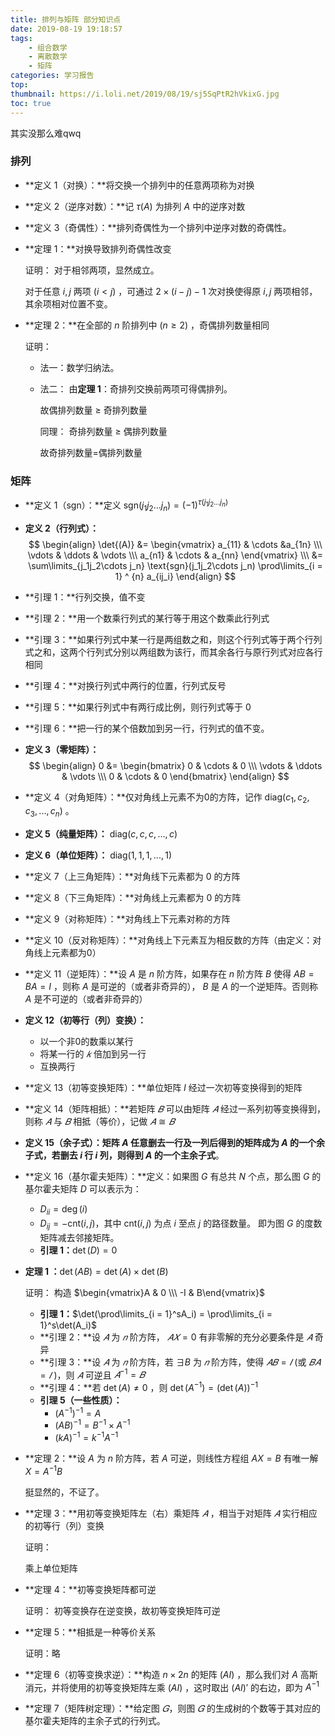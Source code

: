 ```yaml
---
title: 排列与矩阵 部分知识点
date: 2019-08-19 19:18:57
tags:
	- 组合数学
	- 离散数学
	- 矩阵
categories: 学习报告
top:
thumbnail: https://i.loli.net/2019/08/19/sj5SqPtR2hVkixG.jpg
toc: true
---
```


其实没那么难qwq

<!--more-->

### 排列

- **定义 1（对换）：**将交换一个排列中的任意两项称为对换

- **定义 2（逆序对数）：**记 $\tau(A)$ 为排列 $A$ 中的逆序对数

- **定义 3（奇偶性）：**排列奇偶性为一个排列中逆序对数的奇偶性。

- **定理 1：**对换导致排列奇偶性改变

    证明：
    对于相邻两项，显然成立。

    对于任意 $i, j$ 两项 $(i < j)$ ，可通过 $2 \times (i - j) - 1$ 次对换使得原 $i, j$ 两项相邻，其余项相对位置不变。

- **定理 2：**在全部的 $n$ 阶排列中 $(n \ge 2)$ ，奇偶排列数量相同

    证明：

    - 法一：数学归纳法。

    - 法二：
        由**定理 1**：奇排列交换前两项可得偶排列。

        故偶排列数量 $\ge$ 奇排列数量

        同理： 奇排列数量 $\ge$ 偶排列数量

        故奇排列数量=偶排列数量

### 矩阵

- **定义 1（sgn）：**定义 $\text{sgn}(j_1j_2...j_n) = (-1) ^ {\tau(j_1j_2...j_n)}$ 

- **定义 2（行列式）：**
    $$
    \begin{align}
    \det{(A)} &= 
    \begin{vmatrix}
    a_{11} & \cdots &a_{1n} \\\ 
    \vdots & \ddots & \vdots \\\ 
    a_{n1} & \cdots & a_{nn}
    \end{vmatrix} 
    \\\ &= \sum\limits_{j_1j_2\cdots j_n} \text{sgn}(j_1j_2\cdots j_n) \prod\limits_{i = 1} ^ {n} a_{ij_i}
    \end{align}
    $$

- **引理 1：**行列交换，值不变

- **引理 2：**用一个数乘行列式的某行等于用这个数乘此行列式

- **引理 3：**如果行列式中某一行是两组数之和，则这个行列式等于两个行列式之和，这两个行列式分别以两组数为该行，而其余各行与原行列式对应各行相同

- **引理 4：**对换行列式中两行的位置，行列式反号

- **引理 5：**如果行列式中有两行成比例，则行列式等于 0 

- **引理 6：**把一行的某个倍数加到另一行，行列式的值不变。

- **定义 3（零矩阵）：** 
    $$
    \begin{align}
    0 &= 
    \begin{bmatrix} 0 & \cdots & 0 \\\ \vdots & \ddots & \vdots \\\ 0 & \cdots & 0 \end{bmatrix}
    \end{align}
    $$
    
- **定义 4（对角矩阵）：**仅对角线上元素不为0的方阵，记作 $\text{diag}(c_1,c_2,c_3,...,c_n)$ 。

- **定义 5（纯量矩阵）：** $\text{diag}(c, c, c, ... , c)$ 

- **定义 6（单位矩阵）：** $\text{diag}(1, 1, 1, ... , 1)$

- **定义 7（上三角矩阵）：**对角线下元素都为 0 的方阵

- **定义 8（下三角矩阵）：**对角线上元素都为 0 的方阵

- **定义 9（对称矩阵）：**对角线上下元素对称的方阵

- **定义 10（反对称矩阵）：**对角线上下元素互为相反数的方阵（由定义：对角线上元素都为0）

- **定义 11（逆矩阵）：**设 $A$ 是 $n$ 阶方阵，如果存在 $n$ 阶方阵 $B$ 使得 $AB = BA = I$ ，则称 $A$ 是可逆的（或者非奇异的）， $B$ 是 $A$ 的一个逆矩阵。否则称 $A$ 是不可逆的（或者非奇异的）

- **定义 12（初等行（列）变换）：**

    - 以一个非0的数乘以某行
    - 将某一行的 $𝑘$ 倍加到另一行
    - 互换两行

- **定义 13（初等变换矩阵）：**单位矩阵 $I$ 经过一次初等变换得到的矩阵

- **定义 14（矩阵相抵）：**若矩阵 $𝐵$ 可以由矩阵 $𝐴$ 经过一系列初等变换得到，则称 $𝐴$ 与 $𝐵$ 相抵（等价），记做 $𝐴≅𝐵$

- **定义 15（余子式）：**矩阵 $A$ 任意删去一行及一列后得到的矩阵成为 $A$ 的一个余子式，若删去 $i$ 行 $i$ 列，则得到 $A$ 的一个**主余子式**。

- **定义 16（基尔霍夫矩阵）：**定义：如果图 $G$ 有总共 $N$ 个点，那么图 $G$ 的基尔霍夫矩阵 $D$ 可以表示为：

    - $D_{ii} = \deg(i)$
    - $D_{ij} = -\text{cnt}(i, j)$，其中 $\text{cnt}(i, j)$ 为点 $i$ 至点 $j$ 的路径数量。
    即为图 $G$ 的度数矩阵减去邻接矩阵。
    - **引理 1：**$\det(D)= 0$

- **定理 1 ：**$\det(AB) = \det(A)\times \det(B)$

    证明：
    构造 $\begin{vmatrix}A & 0 \\\ -I & B\end{vmatrix}$

    - **引理 1：**$\det(\prod\limits_{i = 1}^sA_i) = \prod\limits_{i = 1}^s\det(A_i)$
    - **引理 2：**设 $𝐴$ 为 $𝑛$ 阶方阵， $𝐴𝑋=0$ 有非零解的充分必要条件是 $𝐴$ 奇异
    - **引理 3：**设 $𝐴$ 为 $𝑛$ 阶方阵，若 $\exists B$ 为 $𝑛$ 阶方阵，使得 $𝐴𝐵=𝐼$ (或 $𝐵𝐴=𝐼$ )，则 $𝐴$ 可逆且 $𝐴^{−1}=𝐵$ 
    - **引理 4：**若 $\det(A) \neq 0$ ，则 $\det(A^{-1}) = (\det(A))^{-1}$
    - **引理 5（一些性质）：**
        - $(A^{-1})^{-1} = A$
        - $(AB)^{-1} = B^{-1}\times A^{-1}$
        - $(kA)^{-1} = k^{-1}A^{-1}$

- **定理 2：**设 $A$ 为 $n$ 阶方阵，若 $A$ 可逆，则线性方程组 $AX =B$ 有唯一解 $X = A^{-1}B$

    挺显然的，不证了。

- **定理 3：**用初等变换矩阵左（右）乘矩阵 $𝐴$ ，相当于对矩阵 $𝐴$ 实行相应的初等行（列）变换

    证明：

    乘上单位矩阵

- **定理 4：**初等变换矩阵都可逆

    证明：
    初等变换存在逆变换，故初等变换矩阵可逆

- **定理 5：**相抵是一种等价关系

    证明：略

- **定理 6（初等变换求逆）：**构造 $n \times 2n$ 的矩阵 $(AI)$ ，那么我们对 $A$ 高斯消元，并将使用的初等变换矩阵左乘 $(AI)$ ，这时取出 $(AI)'$ 的右边，即为 $A^{-1}$

- **定理 7（矩阵树定理）：**给定图 $𝐺$，则图 $𝐺$ 的生成树的个数等于其对应的基尔霍夫矩阵的主余子式的行列式。

